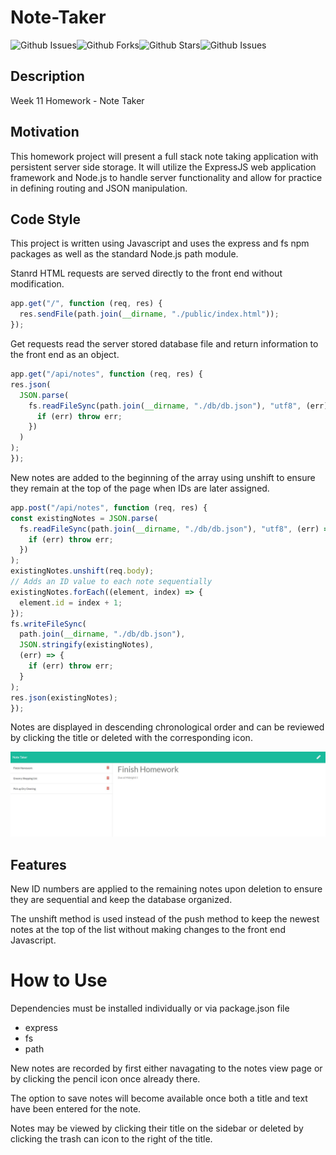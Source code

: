 # Note-Taker
![Github Issues](https://img.shields.io/github/issues/ravalash/Note-Taker)![Github Forks](https://img.shields.io/github/forks/ravalash/Note-Taker)![Github Stars](https://img.shields.io/github/stars/ravalash/Note-Taker)![Github Issues](https://img.shields.io/github/license/ravalash/Note-Taker)

## Description
Week 11 Homework - Note Taker

## Motivation
This homework project will present a full stack note taking application with persistent server side storage. It will utilize the ExpressJS web application framework and Node.js to handle server functionality and allow for practice in defining routing and JSON manipulation.

## Code Style
This project is written using Javascript and uses the express and fs npm packages as well as the standard Node.js path module.

Stanrd HTML requests are served directly to the front end without modification.

```javascript
app.get("/", function (req, res) {
  res.sendFile(path.join(__dirname, "./public/index.html"));
});
  ```

Get requests read the server stored database file and return information to the front end as an object.

  ```javascript
app.get("/api/notes", function (req, res) {
  res.json(
    JSON.parse(
      fs.readFileSync(path.join(__dirname, "./db/db.json"), "utf8", (err) => {
        if (err) throw err;
      })
    )
  );
});
  ```

New notes are added to the beginning of the array using unshift to ensure they remain at the top of the page when IDs are later assigned.

  ```javascript
app.post("/api/notes", function (req, res) {
  const existingNotes = JSON.parse(
    fs.readFileSync(path.join(__dirname, "./db/db.json"), "utf8", (err) => {
      if (err) throw err;
    })
  );
  existingNotes.unshift(req.body);
  // Adds an ID value to each note sequentially
  existingNotes.forEach((element, index) => {
    element.id = index + 1;
  });
  fs.writeFileSync(
    path.join(__dirname, "./db/db.json"),
    JSON.stringify(existingNotes),
    (err) => {
      if (err) throw err;
    }
  );
  res.json(existingNotes);
});
  ```

Notes are displayed in descending chronological order and can be reviewed by clicking the title or deleted with the corresponding icon.

![Notes View Screenshot](/public/screenshots/notelist.JPG "Notes List")


## Features
New ID numbers are applied to the remaining notes upon deletion to ensure they are sequential and keep the database organized.

The unshift method is used instead of the push method to keep the newest notes at the top of the list without making changes to the front end Javascript.


# How to Use
Dependencies must be installed individually or via package.json file
* express
* fs
* path

New notes are recorded by first either navagating to the notes view page or by clicking the pencil icon once already there.

The option to save notes will become available once both a title and text have been entered for the note.

Notes may be viewed by clicking their title on the sidebar or deleted by clicking the trash can icon to the right of the title.